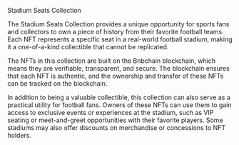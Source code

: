 Stadium Seats Collection

The Stadium Seats Collection provides a unique opportunity for sports fans and collectors to own a piece of history from their favorite football teams. Each NFT represents a specific seat in a real-world football stadium, making it a one-of-a-kind collectible that cannot be replicated.

The NFTs in this collection are built on the Bnbchain blockchain, which means they are verifiable, transparent, and secure. The blockchain ensures that each NFT is authentic, and the ownership and transfer of these NFTs can be tracked on the blockchain.

In addition to being a valuable collectible, this collection can also serve as a practical utility for football fans. Owners of these NFTs can use them to gain access to exclusive events or experiences at the stadium, such as VIP seating or meet-and-greet opportunities with their favorite players. Some stadiums may also offer discounts on merchandise or concessions to NFT holders.

